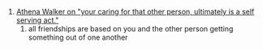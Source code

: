 1. [Athena Walker on "your caring for that other person, ultimately is a self serving act."](https://athenawalker.substack.com/p/psychopaths-friends-and-questionable)
	1. all friendships are based on you and the other person getting something out of one another